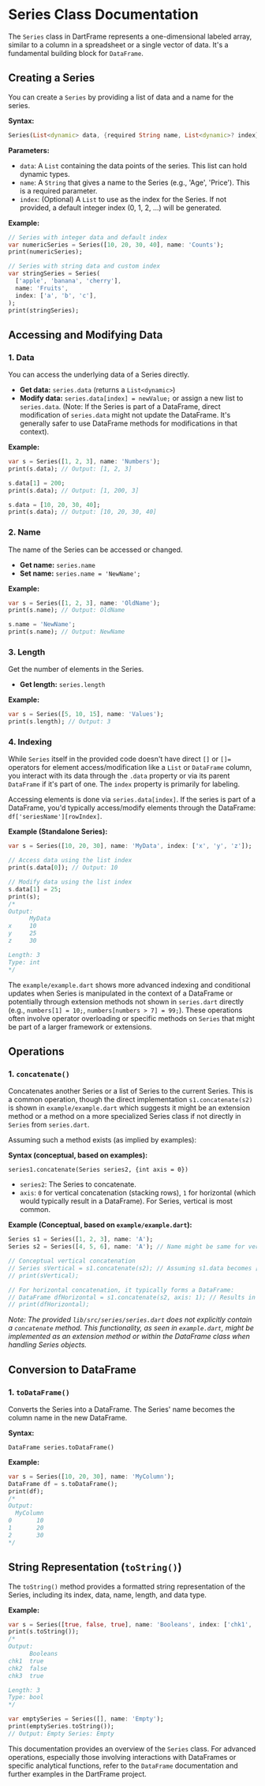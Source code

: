 # Series Class Documentation

The `Series` class in DartFrame represents a one-dimensional labeled array, similar to a column in a spreadsheet or a single vector of data. It's a fundamental building block for `DataFrame`.

## Creating a Series

You can create a `Series` by providing a list of data and a name for the series.

**Syntax:**

```dart
Series(List<dynamic> data, {required String name, List<dynamic>? index});
```

**Parameters:**

- `data`: A `List` containing the data points of the series. This list can hold dynamic types.
- `name`: A `String` that gives a name to the Series (e.g., 'Age', 'Price'). This is a required parameter.
- `index`: (Optional) A `List` to use as the index for the Series. If not provided, a default integer index (0, 1, 2, ...) will be generated.

**Example:**

```dart
// Series with integer data and default index
var numericSeries = Series([10, 20, 30, 40], name: 'Counts');
print(numericSeries);

// Series with string data and custom index
var stringSeries = Series(
  ['apple', 'banana', 'cherry'],
  name: 'Fruits',
  index: ['a', 'b', 'c'],
);
print(stringSeries);
```

## Accessing and Modifying Data

### 1. Data

You can access the underlying data of a Series directly.

- **Get data:** `series.data` (returns a `List<dynamic>`)
- **Modify data:** `series.data[index] = newValue;` or assign a new list to `series.data`. (Note: If the Series is part of a DataFrame, direct modification of `series.data` might not update the DataFrame. It's generally safer to use DataFrame methods for modifications in that context).

**Example:**

```dart
var s = Series([1, 2, 3], name: 'Numbers');
print(s.data); // Output: [1, 2, 3]

s.data[1] = 200;
print(s.data); // Output: [1, 200, 3]

s.data = [10, 20, 30, 40];
print(s.data); // Output: [10, 20, 30, 40]
```

### 2. Name

The name of the Series can be accessed or changed.

- **Get name:** `series.name`
- **Set name:** `series.name = 'NewName';`

**Example:**

```dart
var s = Series([1, 2, 3], name: 'OldName');
print(s.name); // Output: OldName

s.name = 'NewName';
print(s.name); // Output: NewName
```

### 3. Length

Get the number of elements in the Series.

- **Get length:** `series.length`

**Example:**

```dart
var s = Series([5, 10, 15], name: 'Values');
print(s.length); // Output: 3
```

### 4. Indexing

While `Series` itself in the provided code doesn't have direct `[]` or `[]=` operators for element access/modification like a `List` or `DataFrame` column, you interact with its data through the `.data` property or via its parent `DataFrame` if it's part of one. The `index` property is primarily for labeling.

Accessing elements is done via `series.data[index]`. If the series is part of a DataFrame, you'd typically access/modify elements through the DataFrame: `df['seriesName'][rowIndex]`.

**Example (Standalone Series):**

```dart
var s = Series([10, 20, 30], name: 'MyData', index: ['x', 'y', 'z']);

// Access data using the list index
print(s.data[0]); // Output: 10

// Modify data using the list index
s.data[1] = 25;
print(s);
/*
Output:
      MyData
x     10
y     25
z     30

Length: 3
Type: int
*/
```

The `example/example.dart` shows more advanced indexing and conditional updates when Series is manipulated in the context of a DataFrame or potentially through extension methods not shown in `series.dart` directly (e.g., `numbers[1] = 10;`, `numbers[numbers > 7] = 99;`). These operations often involve operator overloading or specific methods on `Series` that might be part of a larger framework or extensions.

## Operations

### 1. `concatenate()`

Concatenates another Series or a list of Series to the current Series. This is a common operation, though the direct implementation `s1.concatenate(s2)` is shown in `example/example.dart` which suggests it might be an extension method or a method on a more specialized Series class if not directly in `Series` from `series.dart`.

Assuming such a method exists (as implied by examples):

**Syntax (conceptual, based on examples):**

`series1.concatenate(Series series2, {int axis = 0})`
- `series2`: The Series to concatenate.
- `axis`: `0` for vertical concatenation (stacking rows), `1` for horizontal (which would typically result in a DataFrame). For Series, vertical is most common.

**Example (Conceptual, based on `example/example.dart`):**

```dart
Series s1 = Series([1, 2, 3], name: 'A');
Series s2 = Series([4, 5, 6], name: 'A'); // Name might be same for vertical concat

// Conceptual vertical concatenation
// Series sVertical = s1.concatenate(s2); // Assuming s1.data becomes [1,2,3,4,5,6]
// print(sVertical);

// For horizontal concatenation, it typically forms a DataFrame:
// DataFrame dfHorizontal = s1.concatenate(s2, axis: 1); // Results in a DataFrame with columns A and B
// print(dfHorizontal);
```
*Note: The provided `lib/src/series/series.dart` does not explicitly contain a `concatenate` method. This functionality, as seen in `example.dart`, might be implemented as an extension method or within the DataFrame class when handling Series objects.*

## Conversion to DataFrame

### 1. `toDataFrame()`

Converts the Series into a DataFrame. The Series' name becomes the column name in the new DataFrame.

**Syntax:**

`DataFrame series.toDataFrame()`

**Example:**

```dart
var s = Series([10, 20, 30], name: 'MyColumn');
DataFrame df = s.toDataFrame();
print(df);
/*
Output:
  MyColumn
0       10
1       20
2       30
*/
```

## String Representation (`toString()`)

The `toString()` method provides a formatted string representation of the Series, including its index, data, name, length, and data type.

**Example:**

```dart
var s = Series([true, false, true], name: 'Booleans', index: ['chk1', 'chk2', 'chk3']);
print(s.toString());
/*
Output:
      Booleans
chk1  true
chk2  false
chk3  true

Length: 3
Type: bool
*/

var emptySeries = Series([], name: 'Empty');
print(emptySeries.toString());
// Output: Empty Series: Empty
```

This documentation provides an overview of the `Series` class. For advanced operations, especially those involving interactions with DataFrames or specific analytical functions, refer to the `DataFrame` documentation and further examples in the DartFrame project.
